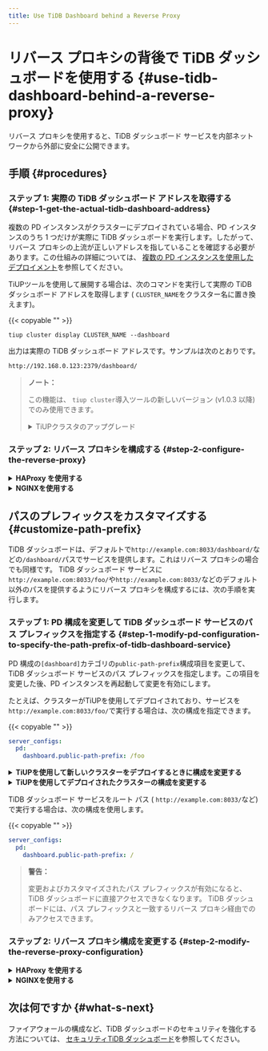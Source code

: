 ```yaml
---
title: Use TiDB Dashboard behind a Reverse Proxy
---
```


# リバース プロキシの背後で TiDB ダッシュボードを使用する {#use-tidb-dashboard-behind-a-reverse-proxy}

リバース プロキシを使用すると、TiDB ダッシュボード サービスを内部ネットワークから外部に安全に公開できます。

## 手順 {#procedures}

### ステップ 1: 実際の TiDB ダッシュボード アドレスを取得する {#step-1-get-the-actual-tidb-dashboard-address}

複数の PD インスタンスがクラスターにデプロイされている場合、PD インスタンスのうち 1 つだけが実際に TiDB ダッシュボードを実行します。したがって、リバース プロキシの上流が正しいアドレスを指していることを確認する必要があります。この仕組みの詳細については、 [複数の PD インスタンスを使用したデプロイメント](/dashboard/dashboard-ops-deploy.md#deployment-with-multiple-pd-instances)を参照してください。

TiUPツールを使用して展開する場合は、次のコマンドを実行して実際の TiDB ダッシュボード アドレスを取得します ( `CLUSTER_NAME`をクラスター名に置き換えます)。

{{< copyable "" >}}

```shell
tiup cluster display CLUSTER_NAME --dashboard
```

出力は実際の TiDB ダッシュボード アドレスです。サンプルは次のとおりです。

```bash
http://192.168.0.123:2379/dashboard/
```

> **ノート：**
>
> この機能は、 `tiup cluster`導入ツールの新しいバージョン (v1.0.3 以降) でのみ使用できます。
>
> <details><summary>TiUPクラスタのアップグレード</summary>
>
> ```bash
> tiup update --self
> tiup update cluster --force
> ```
>
> </details>

### ステップ 2: リバース プロキシを構成する {#step-2-configure-the-reverse-proxy}

<details><summary><strong>HAProxy を使用する</strong></summary>

[HAプロキシ](https://www.haproxy.org/)リバース プロキシとして使用する場合は、次の手順を実行します。

1.  `8033`ポートで TiDB ダッシュボードにリバース プロキシを使用します (たとえば)。 HAProxy 構成ファイルに、次の構成を追加します。

    {{< copyable "" >}}

    ```haproxy
    frontend tidb_dashboard_front
      bind *:8033
      use_backend tidb_dashboard_back if { path /dashboard } or { path_beg /dashboard/ }

    backend tidb_dashboard_back
      mode http
      server tidb_dashboard 192.168.0.123:2379
    ```

    `192.168.0.123:2379` [ステップ1](#step-1-get-the-actual-tidb-dashboard-address)で取得した TiDB ダッシュボードの実際のアドレスの IP およびポートに置き換えます。

    > **警告：**
    >
    > **このパス内のサービスのみが**リバース プロキシの背後にあることを保証するには、 `use_backend`ディレクティブの`if`部分を保持する必要があります。そうしないと、セキュリティ上のリスクが発生する可能性があります。 [セキュリティTiDB ダッシュボード](/dashboard/dashboard-ops-security.md)を参照してください。

2.  HAProxy を再起動して、構成を有効にします。

3.  リバース プロキシが有効かどうかをテストします。HAProxy が配置されているマシンの`8033`ポートの`/dashboard/`アドレス ( `http://example.com:8033/dashboard/`など) にアクセスして、TiDB ダッシュボードにアクセスします。

</details>

<details><summary><strong>NGINXを使用する</strong></summary>

[NGINX](https://nginx.org/)リバース プロキシとして使用する場合は、次の手順を実行します。

1.  `8033`ポートで TiDB ダッシュボードにリバース プロキシを使用します (たとえば)。 NGINX 構成ファイルに、次の構成を追加します。

    {{< copyable "" >}}

    ```nginx
    server {
        listen 8033;
        location /dashboard/ {
        proxy_pass http://192.168.0.123:2379/dashboard/;
        }
    }
    ```

    `http://192.168.0.123:2379/dashboard/` [ステップ1](#step-1-get-the-actual-tidb-dashboard-address)で取得した TiDB ダッシュボードの実際のアドレスに置き換えます。

    > **警告：**
    >
    > このパスの下のサービスのみがリバース プロキシされるようにするには、 `proxy_pass`ディレクティブで`/dashboard/`パスを保持する必要があります。そうしないと、セキュリティ上のリスクが発生します。 [セキュリティTiDB ダッシュボード](/dashboard/dashboard-ops-security.md)を参照してください。

2.  構成を有効にするには、NGINX をリロードします。

    {{< copyable "" >}}

    ```shell
    sudo nginx -s reload
    ```

3.  リバース プロキシが有効かどうかをテストします。NGINX が配置されているマシンの`8033`ポートの`/dashboard/`アドレス ( `http://example.com:8033/dashboard/`など) にアクセスして、TiDB ダッシュボードにアクセスします。

</details>

## パスのプレフィックスをカスタマイズする {#customize-path-prefix}

TiDB ダッシュボードは、デフォルトで`http://example.com:8033/dashboard/`などの`/dashboard/`パスでサービスを提供します。これはリバース プロキシの場合でも同様です。 TiDB ダッシュボード サービスに`http://example.com:8033/foo/`や`http://example.com:8033/`などのデフォルト以外のパスを提供するようにリバース プロキシを構成するには、次の手順を実行します。

### ステップ 1: PD 構成を変更して TiDB ダッシュボード サービスのパス プレフィックスを指定する {#step-1-modify-pd-configuration-to-specify-the-path-prefix-of-tidb-dashboard-service}

PD 構成の`[dashboard]`カテゴリの`public-path-prefix`構成項目を変更して、TiDB ダッシュボード サービスのパス プレフィックスを指定します。この項目を変更した後、PD インスタンスを再起動して変更を有効にします。

たとえば、クラスターがTiUPを使用してデプロイされており、サービスを`http://example.com:8033/foo/`で実行する場合は、次の構成を指定できます。

{{< copyable "" >}}

```yaml
server_configs:
  pd:
    dashboard.public-path-prefix: /foo
```

<details><summary><strong>TiUPを使用して新しいクラスターをデプロイするときに構成を変更する</strong></summary>

新しいクラスターを展開する場合は、上記の構成を`topology.yaml` TiUPトポロジ ファイルに追加して、クラスターを展開できます。具体的な手順については、 [TiUP導入ドキュメント](/production-deployment-using-tiup.md#step-3-initialize-cluster-topology-file)を参照してください。

</details>

<details>

<summary><strong>TiUPを使用してデプロイされたクラスターの構成を変更する</strong></summary>

デプロイされたクラスターの場合:

1.  クラスターの構成ファイルを編集モードで開きます ( `CLUSTER_NAME`クラスター名に置き換えます)。

    {{< copyable "" >}}

    ```shell
    tiup cluster edit-config CLUSTER_NAME
    ```

2.  `pd`の`server_configs`の設定の下に、設定項目を変更または追加します。 `server_configs`存在しない場合は、最上位に追加します。

    {{< copyable "" >}}

    ```yaml
    monitored:
      ...
    server_configs:
      tidb: ...
      tikv: ...
      pd:
        dashboard.public-path-prefix: /foo
      ...
    ```

    変更後の構成ファイルは次のようなファイルになります。

    {{< copyable "" >}}

    ```yaml
    server_configs:
      pd:
        dashboard.public-path-prefix: /foo
      global:
        user: tidb
        ...
    ```

    また

    {{< copyable "" >}}

    ```yaml
    monitored:
      ...
    server_configs:
      tidb: ...
      tikv: ...
      pd:
        dashboard.public-path-prefix: /foo
    ```

3.  変更した構成を有効にするために、すべての PD インスタンスに対してローリング再起動を実行します ( `CLUSTER_NAME`クラスター名に置き換えます)。

    {{< copyable "" >}}

    ```shell
    tiup cluster reload CLUSTER_NAME -R pd
    ```

詳細については[一般的なTiUP操作 - 構成の変更](/maintain-tidb-using-tiup.md#modify-the-configuration)を参照してください。

</details>

TiDB ダッシュボード サービスをルート パス ( `http://example.com:8033/`など) で実行する場合は、次の構成を使用します。

{{< copyable "" >}}

```yaml
server_configs:
  pd:
    dashboard.public-path-prefix: /
```

> **警告：**
>
> 変更およびカスタマイズされたパス プレフィックスが有効になると、TiDB ダッシュボードに直接アクセスできなくなります。 TiDB ダッシュボードには、パス プレフィックスと一致するリバース プロキシ経由でのみアクセスできます。

### ステップ 2: リバース プロキシ構成を変更する {#step-2-modify-the-reverse-proxy-configuration}

<details><summary><strong>HAProxy を使用する</strong></summary>

`http://example.com:8033/foo/`例に取ると、対応する HAProxy 構成は次のようになります。

{{< copyable "" >}}

```haproxy
frontend tidb_dashboard_front
  bind *:8033
  use_backend tidb_dashboard_back if { path /foo } or { path_beg /foo/ }

backend tidb_dashboard_back
  mode http
  http-request set-path %[path,regsub(^/foo/?,/dashboard/)]
  server tidb_dashboard 192.168.0.123:2379
```

`192.168.0.123:2379` [ステップ1](#step-1-get-the-actual-tidb-dashboard-address)で取得した TiDB ダッシュボードの実際のアドレスの IP およびポートに置き換えます。

> **警告：**
>
> **このパス内のサービスのみが**リバース プロキシの背後にあることを保証するには、 `use_backend`ディレクティブの`if`部分を保持する必要があります。そうしないと、セキュリティ上のリスクが発生する可能性があります。 [セキュリティTiDB ダッシュボード](/dashboard/dashboard-ops-security.md)を参照してください。

TiDB ダッシュボード サービスをルート パス ( `http://example.com:8033/`など) で実行する場合は、次の構成を使用します。

```haproxy
frontend tidb_dashboard_front
  bind *:8033
  use_backend tidb_dashboard_back
backend tidb_dashboard_back
  mode http
  http-request set-path /dashboard%[path]
  server tidb_dashboard 192.168.0.123:2379
```

構成を変更し、HAProxy を再起動して、変更した構成を有効にします。

</details>

<details><summary><strong>NGINXを使用する</strong></summary>

`http://example.com:8033/foo/`を例として、対応する NGINX 構成は次のとおりです。

{{< copyable "" >}}

```nginx
server {
  listen 8033;
  location /foo/ {
    proxy_pass http://192.168.0.123:2379/dashboard/;
  }
}
```

`http://192.168.0.123:2379/dashboard/` [ステップ1](#step-1-get-the-actual-tidb-dashboard-address)で取得した TiDB ダッシュボードの実際のアドレスに置き換えます。

> **警告：**
>
> **このパス内のサービスのみが**リバース プロキシの背後にあることを保証するには、 `proxy_pass`ディレクティブの`/dashboard/`パスを保持する必要があります。そうしないと、セキュリティ上のリスクが発生する可能性があります。 [セキュリティTiDB ダッシュボード](/dashboard/dashboard-ops-security.md)を参照してください。

TiDB ダッシュボード サービスをルート パス ( `http://example.com:8033/`など) で実行する場合は、次の構成を使用します。

{{< copyable "" >}}

```nginx
server {
  listen 8033;
  location / {
    proxy_pass http://192.168.0.123:2379/dashboard/;
  }
}
```

構成を変更し、NGINX を再起動して、変更した構成を有効にします。

{{< copyable "" >}}

```shell
sudo nginx -s reload
```

</details>

## 次は何ですか {#what-s-next}

ファイアウォールの構成など、TiDB ダッシュボードのセキュリティを強化する方法については、 [セキュリティTiDB ダッシュボード](/dashboard/dashboard-ops-security.md)を参照してください。
